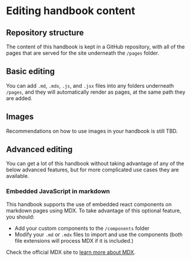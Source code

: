 # Editing handbook content

## Repository structure

The content of this handbook is kept in a GitHub repository, with all of the pages that are served for the site underneath the `/pages` folder.

## Basic editing

You can add `.md`, `.mdx`, `.js`, and `.jsx` files into any folders underneath `/pages`, and they will automatically render as pages, at the same path they are added.

## Images

Recommendations on how to use images in your handbook is still TBD.

## Advanced editing

You can get a lot of this handbook without taking advantage of any of the below advanced features, but for more complicated use cases they are available.

### Embedded JavaScript in markdown

This handbook supports the use of embedded react components on markdown pages using MDX. To take advantage of this optional feature, you should:

- Add your custom components to the `/components` folder
- Modify your `.md` or `.mdx` files to import and use the components (both file extensions will process MDX if it is included.)

Check the official MDX site to [learn more about MDX](https://mdxjs.com/mdx/).

